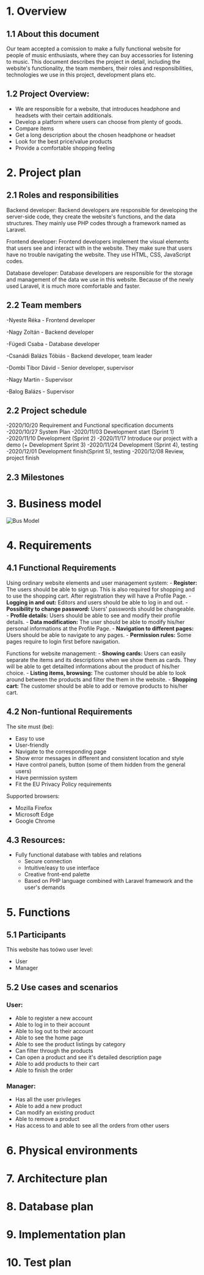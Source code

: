 # 1. Overview 
## 1.1 About this document
Our team accepted a comission to make a fully functional website for people of music enthusiasts, where they can buy accessories for listening to music.
This document describes the project in detail, including the website's functionality, the team members, their roles and responsibilities,
technologies we use in this project, development plans etc.

## 1.2 Project Overview:
- We are responsible for a website, that introduces headphone and headsets with their certain additionals.
- Develop a platform where users can choose from plenty of goods.
- Compare items
- Get a long description about the chosen headphone or headset
- Look for the best price/value products
- Provide a comfortable shopping feeling

# 2. Project plan
## 2.1 Roles and responsibilities
Backend developer:
Backend developers are responsible for developing the server-side code, they create the website's functions, and the data structures. They mainly use PHP codes through a framework named as Laravel.

Frontend developer:
Frontend developers implement the visual elements that users see and interact with in the website. They make sure that users have no trouble navigating the website. They use HTML, CSS, JavaScript codes.

Database developer:
Database developers are responsible for the storage and management of the data we use in this website. Because of the newly used Laravel, it is much more comfortable and faster.


## 2.2 Team members
-Nyeste Réka - Frontend developer

-Nagy Zoltán - Backend developer

-Fügedi Csaba - Database developer

-Csanádi Balázs Tóbiás - Backend developer, team leader

-Dombi Tibor Dávid - Senior developer, supervisor

-Nagy Martin - Supervisor

-Balog Balázs - Supervisor
## 2.2 Project schedule
-2020/10/20 Requirement and Functional specification documents
-2020/10/27 System Plan
-2020/11/03 Development start (Sprint 1)
-2020/11/10 Development (Sprint 2)
-2020/11/17 Introduce our project with a demo (+ Development Sprint 3)
-2020/11/24 Development (Sprint 4), testing
-2020/12/01 Development finish(Sprint 5), testing
-2020/12/08 Review, project finish

## 2.3 Milestones

# 3. Business model
![Bus Model](https://github.com/Ryvenay/AFP1_nagyprojekt/blob/master/doc/Figures/Business%20Model_v1.0.png)

# 4. Requirements
## 4.1 Functional Requirements
Using ordinary website elements and user management system:
    - **Register:** The users should be able to sign up. This is also required for shopping and to use the shopping cart. After registration they will have a Profile Page.
    - **Logging in and out:** Editors and users should be able to log in and out.
    - **Possibility to change password:** Users' passwords should be changeable.
    - **Profile details:** Users should be able to see and modify their profile details.
    - **Data modification:** The user should be able to modify his/her personal informations at the Profile Page.
    - **Navigation to different pages:** Users should be able to navigate to any pages.
    - **Permission rules:** Some pages require to login first before navigation.

Functions for website management:
    - **Showing cards:** Users can easily separate the items and its descriptions when we show them as cards. They will be able to get detailted informations about the product of his/her choice.
    - **Listing items, browsing:** The customer should be able to look around between the products and filter the them in the website.
    - **Shopping cart:** The customer should be able to add or remove products to his/her cart.

## 4.2 Non-funtional Requirements
The site must (be):
  - Easy to use
  - User-friendly
  - Navigate to the corresponding page
  - Show error messages in different and consistent location and style
  - Have control panels, button (some of them hidden from the general users)
  - Have permission system
  - Fit the EU Privacy Policy requirements

  Supported browsers:
  - Mozilla Firefox
  - Microsoft Edge
  - Google Chrome
## 4.3 Resources:
- Fully functional database with tables and relations
  - Secure connection
  - Intuitive/easy to use interface
  - Creative front-end palette
  - Based on PHP language combined with Laravel framework and the user's demands
  
# 5. Functions
## 5.1 Participants
This website has toówo user level:
- User
- Manager

## 5.2 Use cases and scenarios

### User:
- Able to register a new account
- Able to log in to their account
- Able to log out to their account
- Able to see the home page
- Able to see the product listings by category
- Can filter through the products
- Can open a product and see it's detailed description page
- Able to add products to their cart
- Able to finish the order

### Manager:
- Has all the user privileges
- Able to add a new product
- Can modify an existing product
- Able to remove a product
- Has access to and able to see all the orders from other users

# 6. Physical environments

# 7. Architecture plan

# 8. Database plan

# 9. Implementation plan

# 10. Test plan
